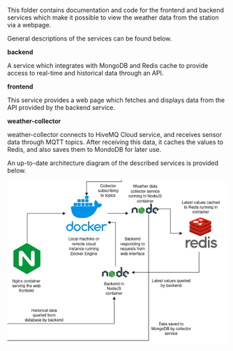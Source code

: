 This folder contains documentation and code for the frontend and backend services which make it possible to view the weather data from the station via a webpage.

General descriptions of the services can be found below.

**backend**

A service which integrates with MongoDB and Redis cache to provide access to real-time and historical data through an API.

**frontend**

This service provides a web page which fetches and displays data from the API provided by the backend service.

**weather-collector**

weather-collector connects to HiveMQ Cloud service, and receives sensor data through MQTT topics. After receiving this data, it caches the values to Redis, and also saves them to MondoDB for later use.

An up-to-date architecture diagram of the described services is provided below.

![Services diagram](../img/services-diagram.png)
